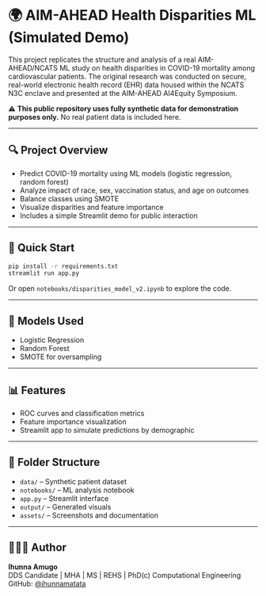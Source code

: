 # 🌍 AIM-AHEAD Health Disparities ML (Simulated Demo)

This project replicates the structure and analysis of a real AIM-AHEAD/NCATS ML study on health disparities in COVID-19 mortality among cardiovascular patients. The original research was conducted on secure, real-world electronic health record (EHR) data housed within the NCATS N3C enclave and presented at the AIM-AHEAD AI4Equity Symposium.

⚠️ **This public repository uses fully synthetic data for demonstration purposes only.** No real patient data is included here.

---

## 🔍 Project Overview

- Predict COVID-19 mortality using ML models (logistic regression, random forest)
- Analyze impact of race, sex, vaccination status, and age on outcomes
- Balance classes using SMOTE
- Visualize disparities and feature importance
- Includes a simple Streamlit demo for public interaction

---

## 🚀 Quick Start

```bash
pip install -r requirements.txt
streamlit run app.py
```

Or open `notebooks/disparities_model_v2.ipynb` to explore the code.

---

## 🧠 Models Used

- Logistic Regression  
- Random Forest  
- SMOTE for oversampling

---

## 📊 Features

- ROC curves and classification metrics  
- Feature importance visualization  
- Streamlit app to simulate predictions by demographic

---

## 📁 Folder Structure

- `data/` – Synthetic patient dataset  
- `notebooks/` – ML analysis notebook  
- `app.py` – Streamlit interface  
- `output/` – Generated visuals  
- `assets/` – Screenshots and documentation

---

## 👩🏾‍⚕️ Author

**Ihunna Amugo**  
DDS Candidate | MHA | MS | REHS | PhD(c) Computational Engineering  
GitHub: [@ihunnamatata](https://github.com/ihunnamatata)

